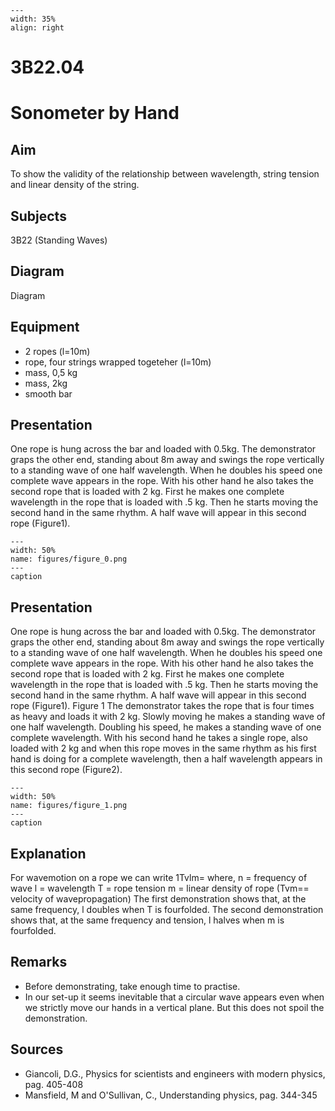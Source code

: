 
```{figure} /figures/busy.png
---
width: 35%
align: right
```
# 3B22.04 
  # Sonometer by Hand 
      
  
## Aim   
 To show the validity of the relationship between wavelength, string tension and linear density of the string.    
  
## Subjects   
 3B22 (Standing Waves)   
  
## Diagram   
 Diagram   
  
## Equipment   
 
 *  2 ropes (l=10m) 
 *  rope, four strings wrapped togeteher (l=10m) 
 *  mass, 0,5 kg 
 *  mass, 2kg 
 *  smooth bar
     
  
## Presentation   
 One rope is hung across the bar and loaded with 0.5kg. The demonstrator graps the other end, standing about 8m away and swings the rope vertically to a standing wave of one half wavelength. When he doubles his speed one complete wave appears in the rope. With his other hand he also takes the second rope that is loaded with 2 kg. First he makes one complete wavelength in the rope that is loaded with .5 kg. Then he starts moving the second hand in the same rhythm. A half wave will appear in this second rope (Figure1).   
```{figure} figures/figure_0.png  
---  
width: 50%  
name: figures/figure_0.png  
---  
caption  
``` 
     
  
## Presentation   
 One rope is hung across the bar and loaded with 0.5kg. The demonstrator graps the other end, standing about 8m away and swings the rope vertically to a standing wave of one half wavelength. When he doubles his speed one complete wave appears in the rope. With his other hand he also takes the second rope that is loaded with 2 kg. First he makes one complete wavelength in the rope that is loaded with .5 kg. Then he starts moving the second hand in the same rhythm. A half wave will appear in this second rope (Figure1).  Figure 1  The demonstrator takes the rope that is four times as heavy and loads it with 2 kg. Slowly moving he makes a standing wave of one half wavelength. Doubling his speed, he makes a standing wave of one complete wavelength. With his second hand he takes a single rope, also loaded with 2 kg and when this rope moves in the same rhythm as his first hand is doing for a complete wavelength, then a half wavelength appears in this second rope (Figure2).    
```{figure} figures/figure_1.png  
---  
width: 50%  
name: figures/figure_1.png  
---  
caption  
``` 
      
  
## Explanation   
 For wavemotion on a rope we can write 1Tvlm= where, n = frequency of wave l = wavelength T = rope tension m = linear density of rope (Tvm== velocity of wavepropagation) The first demonstration shows that, at the same frequency, l doubles when T is fourfolded. The second demonstration shows that, at the same frequency and tension, l halves when m is fourfolded.    
  
## Remarks   
 
 *  Before demonstrating, take enough time to practise. 
 *  In our set-up it seems inevitable that a circular wave appears even when we strictly move our hands in a vertical plane. But this does not spoil the demonstration.
   
  
## Sources   
 
 *  Giancoli, D.G., Physics for scientists and engineers with modern physics, pag. 405-408 
 *  Mansfield, M and O'Sullivan, C., Understanding physics, pag. 344-345
  